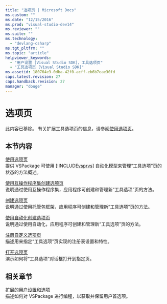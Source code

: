 ```yaml
---
title: "选项页 | Microsoft Docs"
ms.custom: ""
ms.date: "12/15/2016"
ms.prod: "visual-studio-dev14"
ms.reviewer: ""
ms.suite: ""
ms.technology: 
  - "devlang-csharp"
ms.tgt_pltfrm: ""
ms.topic: "article"
helpviewer_keywords: 
  - "用户设置 [Visual Studio SDK]，工具选项页"
  - "工具选项页 [Visual Studio SDK]"
ms.assetid: 180764e3-0dba-42f0-acff-eb6b7eae30fd
caps.latest.revision: 27
caps.handback.revision: 27
manager: "douge"
---
```

# 选项页
此内容已移除。 有关扩展工具选项页的信息，请参阅[使用选项页](../misc/using-options-pages.md)。  
  
## 本节内容  
 [使用选项页](../misc/using-options-pages.md)  
 提供 VSPackage 可使用 [!INCLUDE[vsprvs](../code-quality/includes/vsprvs_md.md)] 自动化模型来管理“工具选项”页的状态的方法概述。  
  
 [使用互操作程序集创建选项页](/visual-cpp/misc/creating-options-pages-by-using-interop-assemblies)  
 说明通过使用互操作程序集，应用程序可创建和管理新“工具选项”页的方法。  
  
 [创建选项页](../extensibility/internals/creating-options-pages.md)  
 说明通过使用托管包框架，应用程序可创建和管理新“工具选项”页的方法。  
  
 [使用自动化创建选项页](../misc/creating-options-pages-by-using-automation.md)  
 说明通过使用自动化，应用程序可创建和管理新“工具选项”页的方法。  
  
 [注册自定义选项页](../misc/registering-custom-options-pages.md)  
 描述用来指定“工具选项”页实现的注册表设置和特性。  
  
 [打开选项页](../misc/opening-an-options-page.md)  
 演示如何将“工具选项”对话框打开到指定页。  
  
## 相关章节  
 [扩展的用户设置和选项](../extensibility/extending-user-settings-and-options.md)  
 描述如何对 VSPackage 进行编程，以获取并保留用户首选项。